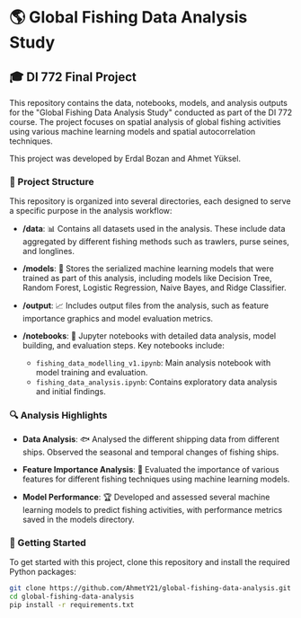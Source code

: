 # :earth_americas: Global Fishing Data Analysis Study

## :mortar_board: DI 772 Final Project

This repository contains the data, notebooks, models, and analysis outputs for the "Global Fishing Data Analysis Study" conducted as part of the DI 772 course. The project focuses on spatial analysis of global fishing activities using various machine learning models and spatial autocorrelation techniques. 

This project was developed by Erdal Bozan and Ahmet Yüksel.

### :file_folder: Project Structure

This repository is organized into several directories, each designed to serve a specific purpose in the analysis workflow:

- **/data**: :bar_chart: Contains all datasets used in the analysis. These include data aggregated by different fishing methods such as trawlers, purse seines, and longlines.

- **/models**: :robot: Stores the serialized machine learning models that were trained as part of this analysis, including models like Decision Tree, Random Forest, Logistic Regression, Naive Bayes, and Ridge Classifier.

- **/output**: :chart_with_upwards_trend: Includes output files from the analysis, such as feature importance graphics and model evaluation metrics.

- **/notebooks**: :notebook: Jupyter notebooks with detailed data analysis, model building, and evaluation steps. Key notebooks include:
  - `fishing_data_modelling_v1.ipynb`: Main analysis notebook with model training and evaluation.
  - `fishing_data_analysis.ipynb`: Contains exploratory data analysis and initial findings.

### :mag: Analysis Highlights

- **Data Analysis**: :fish: Analysed the different shipping data from different ships. Observed the seasonal and temporal changes of fishing ships.

- **Feature Importance Analysis**: :key: Evaluated the importance of various features for different fishing techniques using machine learning models.

- **Model Performance**: :trophy: Developed and assessed several machine learning models to predict fishing activities, with performance metrics saved in the models directory.

### :rocket: Getting Started

To get started with this project, clone this repository and install the required Python packages:

```bash
git clone https://github.com/AhmetY21/global-fishing-data-analysis.git
cd global-fishing-data-analysis
pip install -r requirements.txt
